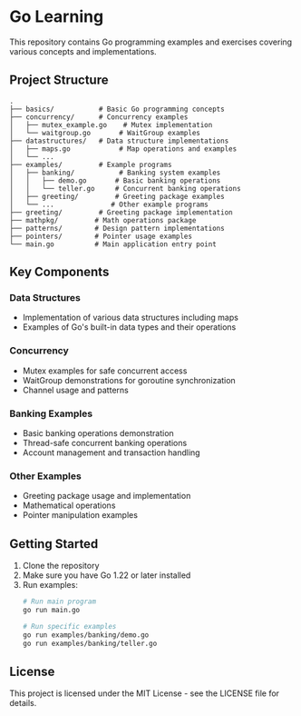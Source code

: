 # Go Learning

This repository contains Go programming examples and exercises covering various concepts and implementations.

## Project Structure

```
.
├── basics/           # Basic Go programming concepts
├── concurrency/      # Concurrency examples
│   ├── mutex_example.go    # Mutex implementation
│   └── waitgroup.go       # WaitGroup examples
├── datastructures/   # Data structure implementations
│   ├── maps.go            # Map operations and examples
│   └── ...
├── examples/         # Example programs
│   ├── banking/           # Banking system examples
│   │   ├── demo.go       # Basic banking operations
│   │   └── teller.go     # Concurrent banking operations
│   ├── greeting/         # Greeting package examples
│   └── ...              # Other example programs
├── greeting/         # Greeting package implementation
├── mathpkg/         # Math operations package
├── patterns/        # Design pattern implementations
├── pointers/        # Pointer usage examples
└── main.go          # Main application entry point
```

## Key Components

### Data Structures
- Implementation of various data structures including maps
- Examples of Go's built-in data types and their operations

### Concurrency
- Mutex examples for safe concurrent access
- WaitGroup demonstrations for goroutine synchronization
- Channel usage and patterns

### Banking Examples
- Basic banking operations demonstration
- Thread-safe concurrent banking operations
- Account management and transaction handling

### Other Examples
- Greeting package usage and implementation
- Mathematical operations
- Pointer manipulation examples

## Getting Started

1. Clone the repository
2. Make sure you have Go 1.22 or later installed
3. Run examples:
   ```bash
   # Run main program
   go run main.go

   # Run specific examples
   go run examples/banking/demo.go
   go run examples/banking/teller.go
   ```

## License

This project is licensed under the MIT License - see the LICENSE file for details.
